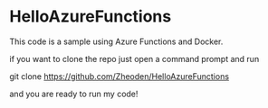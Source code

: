 # HelloAzureFunctions
This code is a sample using Azure Functions and Docker. 

if you want to clone the repo just open a command prompt and run

git clone https://github.com/Zheoden/HelloAzureFunctions

and you are ready to run my code!
